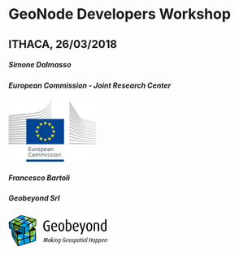 # GeoNode Developers Workshop

## ITHACA, 26/03/2018

##### Simone Dalmasso
##### European Commission - Joint Research Center
[![JRC](css/img/jrc-logo.gif)](https://ec.europa.eu/jrc/en)

##### Francesco Bartoli
##### Geobeyond Srl
[![Geobeyond](css/img/gb-logo.png)](http://www.geobeyond.it)
